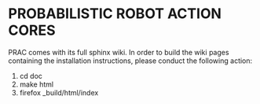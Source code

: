 PROBABILISTIC ROBOT ACTION CORES
================================

PRAC comes with its full sphinx wiki. In order to build the wiki pages containing
the installation instructions, please conduct the following action:

1. cd doc
2. make html
3. firefox _build/html/index
